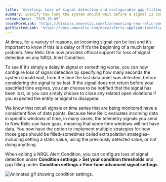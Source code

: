 ```yaml
---
title: 'Alerting: Loss of signal detection and configurable gap-filling strategies'
summary: Specify how long the system should wait before a signal is considered lost.
releaseDate: '2020-10-09'
learnMoreLink: 'https://discuss.newrelic.com/t/announcing-new-relic-one-streaming-alerts-for-nrql-conditions/115361'
getStartedLink: 'https://docs.newrelic.com/docs/alerts-applied-intelligence/new-relic-alerts/alerts-nerdgraph/nerdgraph-api-loss-signal-gap-filling'
---
```


At times, for a variety of reasons, an incoming signal can be lost and it’s important to know if this is a delay or if it’s the beginning of a much larger problem. New Relic One now provides official support for loss of signal detection on any NRQL Alert Condition.

To see if it’s simply a delay in signal or something worse, you can now configure loss of signal detection by specifying how many seconds the system should wait, from the time the last data point was detected, before considering the signal to be lost. If the signal does not return before your specified time expires, you can choose to be notified that the signal has been lost, or you can simply choose to close any related open violations if you expected the entity or signal to disappear.

We know that not all signals or time series that are being monitored have a consistent flow of data points. Because New Relic evaluates incoming data in specific windows of time, in many cases, the telemetry signals you send to New Relic can have gaps, meaning that some time windows will not have data. You now have the option to implement multiple strategies for how those gaps should be filled–sometimes called extrapolation strategies–including setting a static value, using the previously detected value, or not doing anything.

When editing a NRQL Alert Condition, you can configure loss of signal detection under **Condition settings > Set your condition thresholds** and gap filling under **Condition settings > Fine-tune advanced signal settings**.

![Animated gif showing condition settings.](src/images/whats_up_signal_loss.gif "whats_up_signal_loss.gif")

